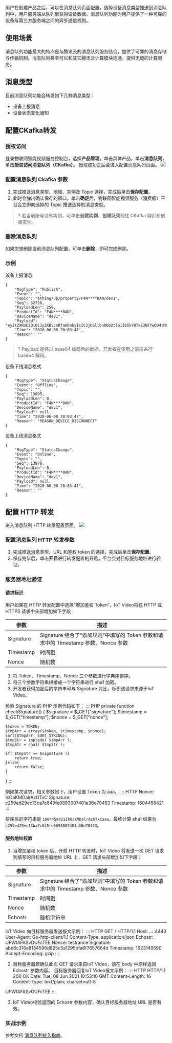 

用户在创建产品之后，可以在消息队列页面配置，选择设备消息类型推送到消息队列中，用户服务端从队列里获得设备数据。消息队列功能为用户提供了一种可靠的设备与第三方服务端之间的异步通信机制。

## 使用场景

消息队列功能最大的特点是与腾讯云的消息队列服务结合，提供了可靠的消息存储与传输机制。消息队列甚至可以和其它腾讯云计算模块连通，提供无缝的计算服务。

## 消息类型

目前消息队列功能会转发如下几种消息类型：

- 设备上报消息
- 设备状态变化通知

## 配置CKafka转发

### 授权访问

登录物联网智能视频服务控制台，选择**产品管理**，单击具体产品，单击**消息队列**，单击**授权访问消息队列（CKafka）**。
授权成功之后会进入配置消息队列页面。
![](https://main.qcloudimg.com/raw/a5bcf3eac2b1cf3c19ab1afd869e1717.png)

### 配置消息队列 Ckafka 参数

1. 完成推送消息类型、地域、实例及 Topic 选择，完成后单击**保存配置**。
2. 此时会弹出确认保存的窗口。单击**确定**后，物联网智能视频服务（消费版）平台会立即向选择的 Topic 推送选择的消息类型。

>? 若当前账号没有实例，可单击**创建实例**、**创建队列**前往 CKafka 购买和创建实例。



### 删除消息队列

如果您想删除当前消息队列配置，可单击**删除**，即可完成删除。

### 示例

设备上报消息

```
{
    "MsgType": "Publish",
    "Event": "",
    "Topic": "$thing/up/property/F4N****0AN/dev1",
    "Seq": 32726,
    "PayloadLen": 250,
    "ProductId": "F4N****0AN",
    "DeviceName": "dev1",
    "Payload": "eyJtZXRob2QiOiJyZXBvcnRfaW5mbyIsICJjbGllbnRUb2tlbiI6IkY0TkE3NFYwQU4tMCIsICJwYXJhbXMiOnsibW9kdWxlX2hhcmRpbmZvIjoiRVNQODI2NiIsIm1vZHVsZV9zb2Z0aW5mbyI6IlYxLjAiLCJmd192ZXIiOiIzLjEuMCIsImltZWkiOiIxMS0yMi0zMy00NCIsImxhdCI6IjIyLjU0NjAxNSIsImxvbiI6IjExMy45NDExMjUiLCAiZGV2aWNlX2xhYmVsIjp7ImFwcGVuZF9pbmZvIjoieW91ciBzZWxmIGRlZmluZSBpbmZvIn19fQ==",
    "Time": "2020-06-08 20:03:41",
    "Reason": ""
}
```

>? Payload 是经过 base64 编码后的数据，开发者在使用之前需进行 base64 解码。

设备下线消息格式

```
{
    "MsgType": "StatusChange",
    "Event": "Offline",
    "Topic": "",
    "Seq": 13895,
    "PayloadLen": 0,
    "ProductId": "F4N****0AN",
    "DeviceName": "dev1",
    "Payload": null,
    "Time": "2020-06-08 20:03:47",
    "Reason": "REASON_DEVICE_DISCONNECT"
}
```

设备上线消息格式

```
{
    "MsgType": "StatusChange",
    "Event": "Online",
    "Topic": "",
    "Seq": 13870,
    "PayloadLen": 0,
    "ProductId": "F4N****0AN",
    "DeviceName": "dev1",
    "Payload": null,
    "Time": "2020-06-08 20:03:41",
    "Reason": ""
}
```

## 配置 HTTP 转发

进入消息队列 HTTP 转发配置页面。
![](https://main.qcloudimg.com/raw/edf61c235abbfa4e3b02a405b920bee1.png)

### 配置消息队列 HTTP 转发参数

1. 完成推送消息类型、URL 和鉴权 token 的选择，完成后单击**保存配置**。
2. 保存完毕后，单击**开启**进行转发配置的开启，平台会对目标服务地址进行验证。

### 服务器地址验证

#### 请求标识

用户如果在 HTTP 转发配置中选择“增加鉴权 Token”，IoT Video将在 HTTP 或 HTTPS 请求中头部增加如下字段：

<table>
<thead>
<tr>
<th>参数</th>
<th>描述</th>
</tr>
</thead>
<tbody><tr>
<td>Signature</td>
<td>Signature 结合了“添加规则”中填写的 Token 参数和请求中的 Timestamp 参数、Nonce 参数</td>
</tr>
<tr>
<td>Timestamp</td>
<td>时间戳</td>
</tr>
<tr>
<td>Nonce</td>
<td>随机数</td>
</tr>
</tbody></table>

1. 将 Token、Timestamp、Nonce 三个参数进行字典序排序。
2. 将三个参数字符串拼接成一个字符串进行 sha1 加密。
3. 开发者获得加密后的字符串可与 Signature 对比，标识该请求来源于IoT Video。

检验 Signature 的 PHP 示例代码如下：
<dx-codeblock>
:::  PHP
private function checkSignature()
{
    $signature = $_GET["signature"];
    $timestamp = $_GET["timestamp"];
    $nonce = $_GET["nonce"];
	

```
$token = TOKEN;
$tmpArr = array($token, $timestamp, $nonce);
sort($tmpArr, SORT_STRING);
$tmpStr = implode( $tmpArr );
$tmpStr = sha1( $tmpStr );

if( $tmpStr == $signature ){
    return true;
}else{
    return false;
}
```

}
:::
</dx-codeblock>

例如某次请求，相关参数如下，用户设置 Token 为 aaa。
<dx-codeblock>
:::  HTTP
Nonce: IkOaKMDalrAzUTxC
Signature: c259ed29ec13ba7c649fe0893007401a36e70453
Timestamp: 1604458421
:::
</dx-codeblock>

排序后的字符串是 `1604458421IkOaKMDalrAzUTxCaaa`，最终计算 sha1 结果为 `c259ed29ec13ba7c649fe0893007401a36e70453`。

#### 服务地址校验

1. 当增加鉴权 token 后，开启 HTTP 转发时，IoT Video 将发送一次 GET 请求到填写的目标服务器地址 URL 上，GET 请求头部增加如下字段：

<table>
<thead>
<tr>
<th>参数</th>
<th>描述</th>
</tr>
</thead>
<tbody><tr>
<td>Signature</td>
<td>Signature 结合了“添加规则”中填写的 Token 参数和请求中的 Timestamp 参数、Nonce 参数</td>
</tr>
<tr>
<td>Timestamp</td>
<td>时间戳</td>
</tr>
<tr>
<td>Nonce</td>
<td>随机数</td>
</tr>
<tr>
<td>Echostr</td>
<td>随机字符串</td>
</tr>
</tbody></table>

IoT Video 向目标服务器发送报文示例：
<dx-codeblock>
:::  HTTP
GET / HTTP/1.1
Host: **.**.**.**:4443
User-Agent: Go-http-client/1.1
Content-Type: application/json
Echostr: UPWIAFASvDUFcTEE
Nonce: testrance
Signature: abb6c316a8134596d825c5a1295bfa6f7657664d
Timestamp: 1623149590
Accept-Encoding: gzip
:::
</dx-codeblock>

2. 目标服务器若确认此次 GET 请求来自IoT Video，请在 body 中原样返回 Echostr 参数内容。
   目标服务器回复IoT Video报文示例：
   <dx-codeblock>
   :::  HTTP
   HTTP/1.1 200 OK
   Date: Tue, 08 Jun 2021 10:53:10 GMT
   Content-Length: 16
   Content-Type: text/plain; charset=utf-8

UPWIAFASvDUFcTEE
:::
</dx-codeblock>

3. IoT Video校验返回的 Echostr 参数内容，确认目标服务器地址 URL 是否有效。

### 实战示例

参考文档 [消息队列接入指南](https://cloud.tencent.com/document/product/1131/61743)。





